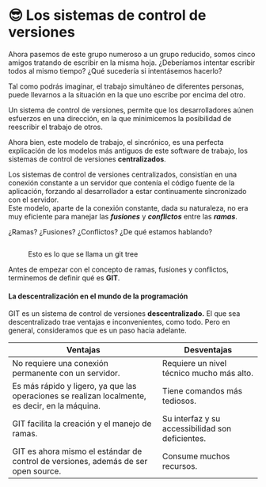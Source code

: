 # 😎 Los sistemas de control de versiones

Ahora pasemos de este grupo numeroso a un grupo reducido, somos cinco amigos tratando de escribir en la misma hoja. ¿Deberíamos intentar escribir todos al mismo tiempo? ¿Qué sucedería si intentásemos hacerlo?

Tal como podrás imaginar, el trabajo simultáneo de diferentes personas, puede llevarnos a la situación en la que uno escribe por encima del otro.

Un sistema de control de versiones, permite que los desarrolladores aúnen esfuerzos en una dirección, en la que minimicemos la posibilidad de reescribir el trabajo de otros.

Ahora bien, este modelo de trabajo, el sincrónico, es una perfecta explicación de los modelos más antiguos de este software de trabajo, los sistemas de control de versiones **centralizados**.

Los sistemas de control de versiones centralizados, consistían en una conexión constante a un servidor que contenía el código fuente de la aplicación, forzando al desarrollador a estar continuamente sincronizado con el servidor.\
Este modelo, aparte de la conexión constante, dada su naturaleza, no era muy eficiente para manejar las _**fusiones**_ y _**conflictos**_ entre las _**ramas**_.

¿Ramas? ¿Fusiones? ¿Conflictos? ¿De qué estamos hablando?

<figure><img src="https://res.cloudinary.com/practicaldev/image/fetch/s--SuAdPSjR--/c_imagga_scale,f_auto,fl_progressive,h_420,q_auto,w_1000/https://dev-to-uploads.s3.amazonaws.com/uploads/articles/2aridnng7k6bly55lic9.jpeg" alt=""><figcaption><p>Esto es lo que se llama un git tree</p></figcaption></figure>



Antes de empezar con el concepto de ramas, fusiones y conflictos, terminemos de definir qué es **GIT**.

#### La descentralización en el mundo de la programación

GIT es un sistema de control de versiones **descentralizado.** El que sea descentralizado trae ventajas e inconvenientes, como todo. Pero en general, consideramos que es un paso hacia adelante.

| Ventajas                                                                                        | Desventajas                                      |
| ----------------------------------------------------------------------------------------------- | ------------------------------------------------ |
| No requiere una conexión permanente con un servidor.                                            | Requiere un nivel técnico mucho más alto.        |
| Es más rápido y ligero, ya que las operaciones se realizan localmente, es decir, en la máquina. | Tiene comandos más tediosos.                     |
| GIT facilita la creación y el manejo de ramas.                                                  | Su interfaz y su accessibilidad son deficientes. |
| GIT es ahora mismo el estándar de control de versiones, además de ser open source.              | Consume muchos recursos.                         |

